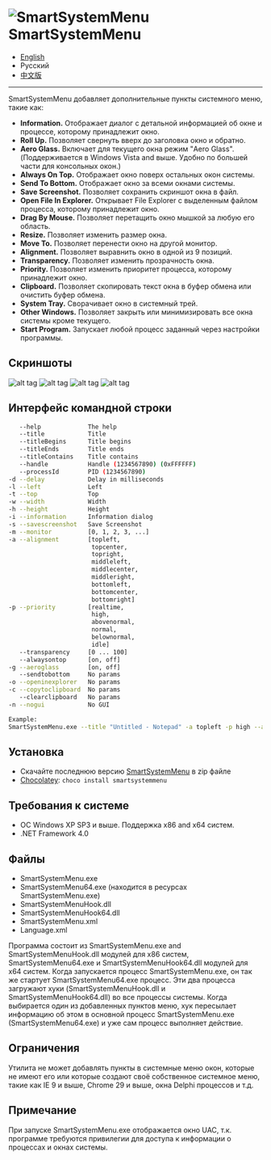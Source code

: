 ![SmartSystemMenu](https://user-images.githubusercontent.com/8102586/68280906-8e86b800-0087-11ea-9762-f9eb028bb8fe.png) SmartSystemMenu
=============

- [English](/README.md)
- Русский
- [中文版](/README_CN.md)

---

SmartSystemMenu добавляет дополнительные пункты системного меню, такие как:

* **Information.** Отображает диалог с детальной информацией об окне и процессе, которому принадлежит окно.
* **Roll Up.** Позволяет свернуть вверх до заголовка окно и обратно.
* **Aero Glass.** Включает для текущего окна режим "Aero Glass". (Поддерживается в Windows Vista and выше. Удобно по большей части для консольных окон.)
* **Always On Top.** Отображает окно поверх остальных окон системы.
* **Send To Bottom.** Отображает окно за всеми окнами системы.
* **Save Screenshot.** Позволяет сохранить скриншот окна в файл.
* **Open File In Explorer.** Открывает File Explorer с выделенным файлом процесса, которому принадлежит окно.
* **Drag By Mouse.** Позволяет перетащить окно мышкой за любую его область.
* **Resize.** Позволяет изменить размер окна.
* **Move To.** Позволяет перенести окно на другой монитор.
* **Alignment.** Позволяет выравнить окно в одной из 9 позиций.
* **Transparency.** Позволяет изменить прозрачность окна.
* **Priority.** Позволяет изменить приоритет процесса, которому принадлежит окно.
* **Clipboard.** Позволяет скопировать текст окна в буфер обмена или очистить буфер обмена.
* **System Tray.** Сворачивает окно в системный трей.
* **Other Windows.** Позволяет закрыть или минимизировать все окна системы кроме текущего.
* **Start Program.** Запускает любой процесс заданный через настройки программы.

Скриншоты
------------------

![alt tag](https://user-images.githubusercontent.com/8102586/104854360-42840400-5917-11eb-8844-1528b72ee62c.jpg)
![alt tag](https://user-images.githubusercontent.com/8102586/104854362-457ef480-5917-11eb-9ccf-21c6a8d50b53.jpg)
![alt tag](https://user-images.githubusercontent.com/8102586/104854366-4879e500-5917-11eb-91d1-e2a7c555ce39.jpg)
![alt tag](https://user-images.githubusercontent.com/8102586/104854373-4d3e9900-5917-11eb-9ab6-ec7e29b8f704.png)

Интерфейс командной строки
--------------------

```bash
   --help             The help
   --title            Title
   --titleBegins      Title begins 
   --titleEnds        Title ends
   --titleContains    Title contains
   --handle           Handle (1234567890) (0xFFFFFF)
   --processId        PID (1234567890)
-d --delay            Delay in milliseconds
-l --left             Left
-t --top              Top
-w --width            Width
-h --height           Height
-i --information      Information dialog
-s --savescreenshot   Save Screenshot
-m --monitor          [0, 1, 2, 3, ...]
-a --alignment        [topleft,
                       topcenter,
                       topright,
                       middleleft,
                       middlecenter,
                       middleright,
                       bottomleft,
                       bottomcenter,
                       bottomright]
-p --priority         [realtime,
                       high,
                       abovenormal,
                       normal,
                       belownormal,
                       idle]
   --transparency     [0 ... 100]
   --alwaysontop      [on, off]
-g --aeroglass        [on, off]
   --sendtobottom     No params
-o --openinexplorer   No params
-c --copytoclipboard  No params
   --clearclipboard   No params
-n --nogui            No GUI

Example:
SmartSystemMenu.exe --title "Untitled - Notepad" -a topleft -p high --alwaysontop on --nogui
```

Установка
--------------------

* Скачайте последнюю версию [SmartSystemMenu](https://github.com/AlexanderPro/SmartSystemMenu/releases) в zip файле
* [Chocolatey](https://chocolatey.org/): `choco install smartsystemmenu`

Требования к системе
--------------------

* ОС Windows XP SP3 и выше. Поддержка x86 and x64 систем.
* .NET Framework 4.0

Файлы
--------------------

* SmartSystemMenu.exe
* SmartSystemMenu64.exe (находится в ресурсах SmartSystemMenu.exe)
* SmartSystemMenuHook.dll
* SmartSystemMenuHook64.dll
* SmartSystemMenu.xml
* Language.xml

Программа состоит из SmartSystemMenu.exe and SmartSystemMenuHook.dll модулей для x86 систем, SmartSystemMenu64.exe и SmartSystemMenuHook64.dll модулей для x64 систем. Когда запускается процесс SmartSystemMenu.exe, он так же стартует SmartSystemMenu64.exe процесс. Эти два процесса загружают хуки (SmartSystemMenuHook.dll и SmartSystemMenuHook64.dll) во все процессы системы. Когда выбирается один из добавленных пунктов меню, хук пересылает информацию об этом в основной процесс SmartSystemMenu.exe (SmartSystemMenu64.exe) и уже сам процесс выполняет действие.

Ограничения
--------------------

Утилита не может добавлять пункты в системные меню окон, которые не имеют его или которые создают своё собственное системное меню, такие как IE 9 и выше, Chrome 29 и выше, окна Delphi процессов и т.д.

Примечание
--------------------

При запуске SmartSystemMenu.exe отображается окно UAC, т.к. программе требуются привилегии для доступа к информации о процессах и окнах системы.